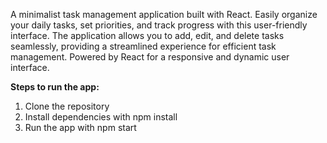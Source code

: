 A minimalist task management application built with React. Easily organize your daily tasks, set priorities, and track progress with this user-friendly interface. The application allows you to add, edit, and delete tasks seamlessly, providing a streamlined experience for efficient task management. Powered by React for a responsive and dynamic user interface.

**Steps to run the app:**
1. Clone the repository
2. Install dependencies with npm install
3. Run the app with npm start
